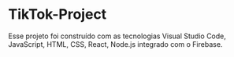 # TikTok-Project
Esse projeto foi construído com as tecnologias Visual Studio Code, JavaScript, HTML, CSS, React, Node.js integrado com o Firebase.
